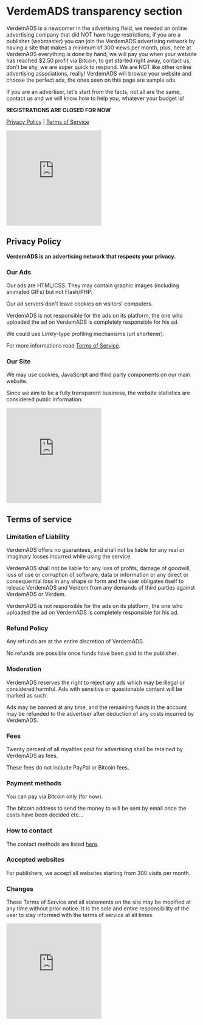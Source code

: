 # VerdemADS transparency section
VerdemADS is a newcomer in the advertising field, we needed an online advertising company that did NOT have huge restrictions, if you are a publisher (webmaster) you can join the VerdemADS advertising network by having a site that makes a minimum of 300 views per month, plus, here at VerdemADS everything is done by hand, we will pay you when your website has reached $2.50 profit via Bitcoin, to get started right away, contact us, don't be shy, we are super quick to respond. We are NOT like other online advertising associations, really! VerdemADS will browse your website and choose the perfect ads, the ones seen on this page are sample ads.

If you are an advertiser, let's start from the facts, not all are the same, contact us and we will know how to help you, whatever your budget is!

**REGISTRATIONS ARE CLOSED FOR NOW**

[Privacy Policy](https://verdem-crypto.github.io/verdemads.html#privacy-policy) | [Terms of Service](https://verdem-crypto.github.io/verdemads.html#terms-of-service)

<iframe src="https://verdem-cdn1.vercel.app/verdemads/scripts/code-verdem3287.html?utm_source=verdem-crypto-github-io&utm_medium=iframe&utm_campaign=ads" style="border:0px #ffffff none;" name="verdemads-iframe" scrolling="no" frameborder="0" marginheight="0px" marginwidth="0px" height="250px" width="250px" allowfullscreen></iframe>

## Privacy Policy

**VerdemADS is an advertising network that respects your privacy.**

### Our Ads

Our ads are HTML/CSS. They may contain graphic images (including animated GIFs) but not Flash/PHP.

Our ad servers don't leave cookies on visitors' computers.

VerdemADS is not responsible for the ads on its platform, the one who uploaded the ad on VerdemADS is completely responsible for his ad.

We could use Linkly-type profiling mechanisms (url shortener).

For more informations read [Terms of Service](https://verdem-crypto.github.io/verdemads.html#terms-of-service).

### Our Site

We may use cookies, JavaScript and third party components on our main website.

Since we aim to be a fully transparent business, the website statistics are considered public information.

<iframe src="https://verdem-cdn1.vercel.app/verdemads/scripts/code-verdem3287.html?utm_source=verdem-crypto-github-io&utm_medium=iframe&utm_campaign=ads" style="border:0px #ffffff none;" name="verdemads-iframe" scrolling="no" frameborder="0" marginheight="0px" marginwidth="0px" height="250px" width="250px" allowfullscreen></iframe>

## Terms of service

### Limitation of Liability

VerdemADS offers no guarantees, and shall not be liable for any real or imaginary losses incurred while using the service.

VerdemADS shall not be liable for any loss of profits, damage of goodwill, loss of use or corruption of software, data or information or any direct or consequential loss in any shape or form and the user obligates itself to release VerdemADS and Verdem from any demands of third parties against VerdemADS or Verdem.

VerdemADS is not responsible for the ads on its platform, the one who uploaded the ad on VerdemADS is completely responsible for his ad.

### Refund Policy

Any refunds are at the entire discretion of VerdemADS.

No refunds are possible once funds have been paid to the publisher.

### Moderation

VerdemADS reserves the right to reject any ads which may be illegal or considered harmful. Ads with sensitive or questionable content will be marked as such.

Ads may be banned at any time, and the remaining funds in the account may be refunded to the advertiser after deduction of any costs incurred by VerdemADS.

### Fees

Twenty percent of all royalties paid for advertising shall be retained by VerdemADS as fees.

These fees do not include PayPal or Bitcoin fees.

### Payment methods

You can pay via Bitcoin only (for now).

The bitcoin address to send the money to will be sent by email once the costs have been decided etc...

### How to contact

The contact methods are listed [here](https://verdem-crypto.github.io/#contact-me).

### Accepted websites

For publishers, we accept all websites starting from 300 visits per month.

### Changes

These Terms of Service and all statements on the site may be modified at any time without prior notice. It is the sole and entire responsibility of the user to stay informed with the terms of service at all times.

<iframe src="https://verdem-cdn1.vercel.app/verdemads/scripts/code-verdem3287.html?utm_source=verdem-crypto-github-io&utm_medium=iframe&utm_campaign=ads" style="border:0px #ffffff none;" name="verdemads-iframe" scrolling="no" frameborder="0" marginheight="0px" marginwidth="0px" height="250px" width="250px" allowfullscreen></iframe>
